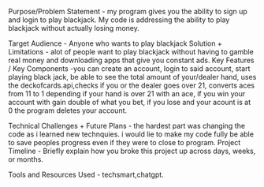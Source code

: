 Purpose/Problem Statement - my program gives you the ability to sign up and login to play blackjack. My code is addressing the ability to play blackjack without actually losing money.

Target Audience - Anyone who wants to play blackjack
Solution + Limitations - alot of people want to play blackjack without having to gamble real money and downloading apps that give you constant ads.
Key Features / Key Components -you can create an account, login to said account, start playing black jack, be able to see the total amount of your/dealer hand, uses the deckofcards.api,checks if you or the dealer goes over 21, converts aces from 11 to 1 depending if your hand is over 21 with an ace, if you win your account with gain double of what you bet, if you lose and your acount is at 0 the program deletes your account.

Technical Challenges + Future Plans - the hardest part was changing the code as i learned new technquies. i would lie to make my code fully be able to save peoples progress even if they were to close to program.
Project Timeline - Briefly explain how you broke this project up across days, weeks, or months.

Tools and Resources Used - techsmart,chatgpt.
